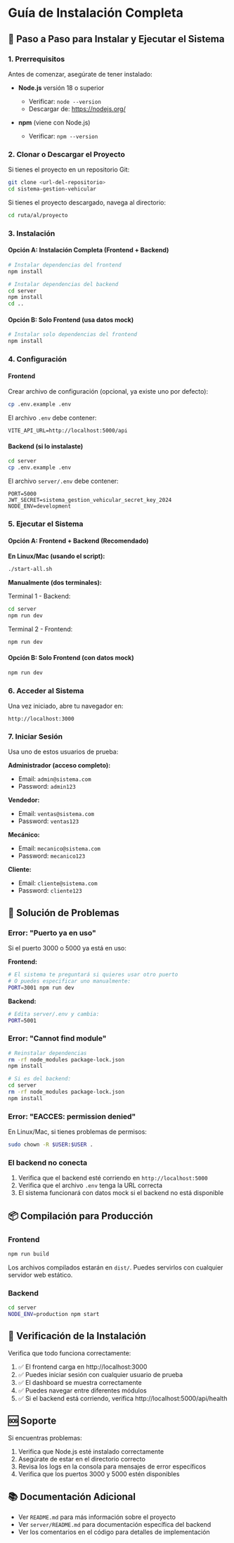 # Guía de Instalación Completa

## 🎯 Paso a Paso para Instalar y Ejecutar el Sistema

### 1. Prerrequisitos

Antes de comenzar, asegúrate de tener instalado:

- **Node.js** versión 18 o superior
  - Verificar: `node --version`
  - Descargar de: https://nodejs.org/

- **npm** (viene con Node.js)
  - Verificar: `npm --version`

### 2. Clonar o Descargar el Proyecto

Si tienes el proyecto en un repositorio Git:
```bash
git clone <url-del-repositorio>
cd sistema-gestion-vehicular
```

Si tienes el proyecto descargado, navega al directorio:
```bash
cd ruta/al/proyecto
```

### 3. Instalación

#### Opción A: Instalación Completa (Frontend + Backend)

```bash
# Instalar dependencias del frontend
npm install

# Instalar dependencias del backend
cd server
npm install
cd ..
```

#### Opción B: Solo Frontend (usa datos mock)

```bash
# Instalar solo dependencias del frontend
npm install
```

### 4. Configuración

#### Frontend

Crear archivo de configuración (opcional, ya existe uno por defecto):
```bash
cp .env.example .env
```

El archivo `.env` debe contener:
```
VITE_API_URL=http://localhost:5000/api
```

#### Backend (si lo instalaste)

```bash
cd server
cp .env.example .env
```

El archivo `server/.env` debe contener:
```
PORT=5000
JWT_SECRET=sistema_gestion_vehicular_secret_key_2024
NODE_ENV=development
```

### 5. Ejecutar el Sistema

#### Opción A: Frontend + Backend (Recomendado)

**En Linux/Mac (usando el script):**
```bash
./start-all.sh
```

**Manualmente (dos terminales):**

Terminal 1 - Backend:
```bash
cd server
npm run dev
```

Terminal 2 - Frontend:
```bash
npm run dev
```

#### Opción B: Solo Frontend (con datos mock)

```bash
npm run dev
```

### 6. Acceder al Sistema

Una vez iniciado, abre tu navegador en:
```
http://localhost:3000
```

### 7. Iniciar Sesión

Usa uno de estos usuarios de prueba:

**Administrador (acceso completo):**
- Email: `admin@sistema.com`
- Password: `admin123`

**Vendedor:**
- Email: `ventas@sistema.com`
- Password: `ventas123`

**Mecánico:**
- Email: `mecanico@sistema.com`
- Password: `mecanico123`

**Cliente:**
- Email: `cliente@sistema.com`
- Password: `cliente123`

## 🔧 Solución de Problemas

### Error: "Puerto ya en uso"

Si el puerto 3000 o 5000 ya está en uso:

**Frontend:**
```bash
# El sistema te preguntará si quieres usar otro puerto
# O puedes especificar uno manualmente:
PORT=3001 npm run dev
```

**Backend:**
```bash
# Edita server/.env y cambia:
PORT=5001
```

### Error: "Cannot find module"

```bash
# Reinstalar dependencias
rm -rf node_modules package-lock.json
npm install

# Si es del backend:
cd server
rm -rf node_modules package-lock.json
npm install
```

### Error: "EACCES: permission denied"

En Linux/Mac, si tienes problemas de permisos:
```bash
sudo chown -R $USER:$USER .
```

### El backend no conecta

1. Verifica que el backend esté corriendo en `http://localhost:5000`
2. Verifica que el archivo `.env` tenga la URL correcta
3. El sistema funcionará con datos mock si el backend no está disponible

## 📦 Compilación para Producción

### Frontend

```bash
npm run build
```

Los archivos compilados estarán en `dist/`. Puedes servirlos con cualquier servidor web estático.

### Backend

```bash
cd server
NODE_ENV=production npm start
```

## 🧪 Verificación de la Instalación

Verifica que todo funciona correctamente:

1. ✅ El frontend carga en http://localhost:3000
2. ✅ Puedes iniciar sesión con cualquier usuario de prueba
3. ✅ El dashboard se muestra correctamente
4. ✅ Puedes navegar entre diferentes módulos
5. ✅ Si el backend está corriendo, verifica http://localhost:5000/api/health

## 🆘 Soporte

Si encuentras problemas:

1. Verifica que Node.js esté instalado correctamente
2. Asegúrate de estar en el directorio correcto
3. Revisa los logs en la consola para mensajes de error específicos
4. Verifica que los puertos 3000 y 5000 estén disponibles

## 📚 Documentación Adicional

- Ver `README.md` para más información sobre el proyecto
- Ver `server/README.md` para documentación específica del backend
- Ver los comentarios en el código para detalles de implementación
